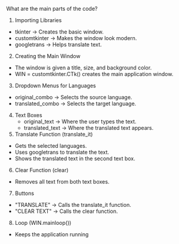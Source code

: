  What are the main parts of the code?
 1. Importing Libraries
   - tkinter -> Creates the basic window.
   - customtkinter -> Makes the window look modern.
   - googletrans -> Helps translate text.
 2. Creating the Main Window
   - The window is given a title, size, and background color.
   - WIN = customtkinter.CTk() creates the main application window.
 3. Dropdown Menus for Languages
   - original_combo -> Selects the source language.
   - translated_combo -> Selects the target language.
4. Text Boxes
   - original_text -> Where the user types the text.
   - translated_text -> Where the translated text appears.
 5. Translate Function (translate_it)
   - Gets the selected languages.
   - Uses googletrans to translate the text.
   - Shows the translated text in the second text box.
 6. Clear Function (clear)
   - Removes all text from both text boxes.
 7. Buttons
   - "TRANSLATE" -> Calls the translate_it function.
   - "CLEAR TEXT" -> Calls the clear function.
 8. Loop (WIN.mainloop())
   - Keeps the application running
